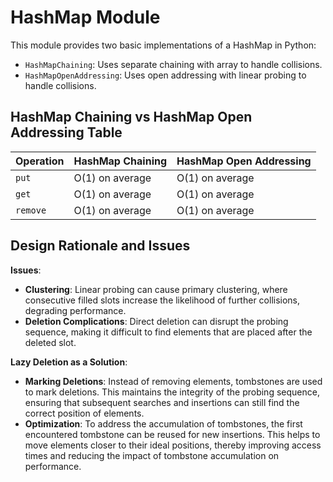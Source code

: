 # HashMap Module

This module provides two basic implementations of a HashMap in Python: 
- `HashMapChaining`: Uses separate chaining with array to handle collisions.
- `HashMapOpenAddressing`: Uses open addressing with linear probing to handle collisions.

## HashMap Chaining vs HashMap Open Addressing Table

| Operation           | HashMap Chaining | HashMap Open Addressing |
|---------------------|------------------|-------------------------|
| `put`               | O(1) on average  | O(1) on average         |
| `get`               | O(1) on average  | O(1) on average         |
| `remove`            | O(1) on average  | O(1) on average         |


## Design Rationale and Issues

**Issues**:

- **Clustering**: Linear probing can cause primary clustering, where consecutive filled slots increase the likelihood of further collisions, degrading performance.
- **Deletion Complications**: Direct deletion can disrupt the probing sequence, making it difficult to find elements that are placed after the deleted slot. 

**Lazy Deletion as a Solution**:

- **Marking Deletions**: Instead of removing elements, tombstones are used to mark deletions. This maintains the integrity of the probing sequence, ensuring that subsequent searches and insertions can still find the correct position of elements.
- **Optimization**: To address the accumulation of tombstones, the first encountered tombstone can be reused for new insertions. This helps to move elements closer to their ideal positions, thereby improving access times and reducing the impact of tombstone accumulation on performance.